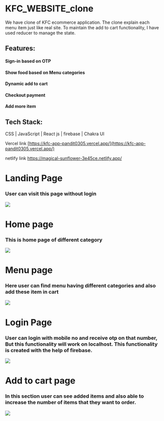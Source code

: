# KFC_WEBSITE_clone

We have clone of KFC ecommerce application. The clone explain each menu item just like real site.
To maintain the add to cart functionality, I have used reducer to manage the state.
## Features:
  #### Sign-in based on OTP
  #### Show food based on Menu categories
  #### Dynamic add to cart
  #### Checkout payment
  #### Add more item

## Tech Stack: 
CSS | JavaScript | React js | firebase | Chakra UI

Vercel link
[https://kfc-app-pandit0305.vercel.app/](https://kfc-app-pandit0305.vercel.app/)

netlify link
https://magical-sunflower-3e45ce.netlify.app/

# Landing Page
### User can visit this page without login
<img src="https://github.com/pandit0305/kfc-clone-app/blob/main/landing_page.png"/>

# Home page
### This is home page of different category
<img src="https://github.com/pandit0305/kfc-clone-app/blob/main/home_page.png"/>

# Menu page 
### Here user can find menu having different categories and also add these item in cart
<img src="https://github.com/pandit0305/kfc-clone-app/blob/main/menu_page.png"/>

# Login Page 
### User can login with mobile no and receive otp on that number, But this functionality will work on localhost. This functionality is created with the help of firebase.
<img src="https://github.com/pandit0305/kfc-clone-app/blob/main/login_page.png"/>

# Add to cart page
### In this section user can see added items and also able to increase the number of items that they want to order.
<img src="https://github.com/pandit0305/kfc-clone-app/blob/main/addtocart_page.png"/>
